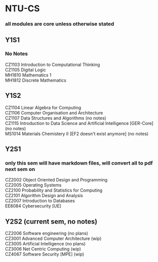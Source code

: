# NTU-CS
### all modules are core unless otherwise stated


## Y1S1
### No Notes
CZ1103 Introduction to Computational Thinking\
CZ1105 Digital Logic\
MH1810 Mathematics 1\
MH1812 Discrete Mathematics


## Y1S2
CZ1104 Linear Algebra for Computing\
CZ1106 Computer Organisation and Architecture\
CZ1107 Data Structures and Algorithms (no notes)\
CZ1115 Introduction to Data Science and Artificial Intelligence [GER-Core] (no notes)\
MS1014 Materials Chemistery II [EF2 doesn't exist anymore] (no notes)


## Y2S1
### only this sem will have markdown files, will convert all to pdf next sem on
CZ2002 Object Oriented Design and Programming\
CZ2005 Operating Systems\
CZ2100 Probability and Statistics for Computing\
CZ2101 Algorithm Design and Analysis\
CZ2007 Introduction to Databases\
EE8084 Cybersecurity [UE]


## Y2S2 (current sem, no notes)
CZ2006 Software engineering (no plans)\
CZ3001 Advanced Computer Architecture (wip)\
CZ3005 Artificial Intelligence (no plans)\
CZ3006 Net Centric Computing (wip)\
CZ4067 Software Security [MPE] (wip)
